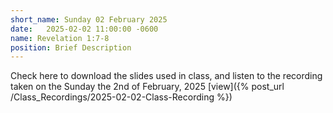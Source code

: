```yaml
---
short_name: Sunday 02 February 2025
date:   2025-02-02 11:00:00 -0600
name: Revelation 1:7-8
position: Brief Description
---
```


Check here to download the slides used in class, and listen to the recording taken on the Sunday the 2nd of February, 2025
[view]({% post_url /Class_Recordings/2025-02-02-Class-Recording %})

